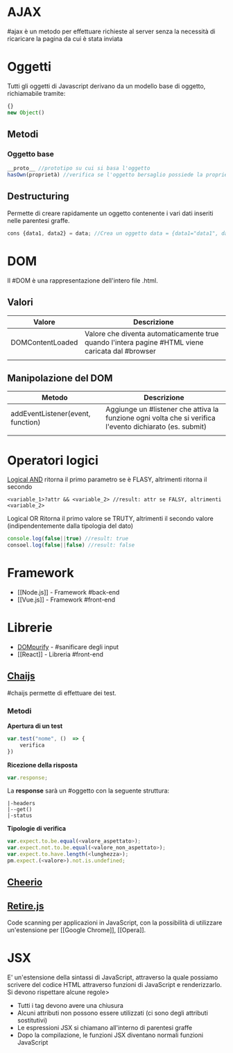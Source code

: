 # AJAX
#ajax è un metodo per effettuare richieste al server senza la necessità di ricaricare la pagina da cui è stata inviata
# Oggetti
Tutti gli oggetti di Javascript derivano da un modello base di oggetto, richiamabile tramite:
```Javascript
{}
new Object()
```
## Metodi
### Oggetto base
```Javascript
__proto__ //prototipo su cui si basa l'oggetto
hasOwn(proprietà) //verifica se l'oggetto bersaglio possiede la proprietà indicata
```
## Destructuring
Permette di creare rapidamente un oggetto contenente i vari dati inseriti nelle parentesi graffe. 
```Javascript
cons {data1, data2} = data; //Crea un oggetto data = {data1="data1", data2:"data2"}
```
# DOM
Il #DOM è una rappresentazione dell'intero file .html.
## Valori
| Valore | Descrizione |
| ---- | ---- |
| DOMContentLoaded | Valore che diventa automaticamente true quando l'intera pagine #HTML viene caricata dal #browser |
|  |  |
## Manipolazione del DOM
| Metodo | Descrizione |
| ---- | ---- |
| addEventListener(event, function) | Aggiunge un #listener che attiva la funzione ogni volta che si verifica l'evento dichiarato (es. submit) |
|  |  |
# Operatori logici
[Logical AND](https://developer.mozilla.org/en-US/docs/Web/JavaScript/Reference/Operators/Logical_AND)
ritorna il primo parametro se è FLASY, altrimenti ritorna il secondo
```Jvascript
<variable_1>?attr && <variable_2> //result: attr se FALSY, altrimenti <variable_2> 
```
Logical OR
Ritorna il primo valore se TRUTY, altrimenti il secondo valore (indipendentemente dalla tipologia del dato)
```Javascript
console.log(false||true) //result: true
consoel.log(false||false) //result: false
```
# Framework
- [[Node.js]] - Framework #back-end 
- [[Vue.js]] -  Framework #front-end 

# Librerie
- [DOMpurify](https://www.npmjs.com/package/dompurify) - #sanificare  degli input
- [[React]] - Libreria #front-end 

## [Chaijs](https://www.chaijs.com/)
#chaijs permette di effettuare dei test.
### Metodi
**Apertura di un test** 
```Javascript
var.test("nome", ()  => {
	verifica
})
```
**Ricezione della risposta**
```Javascript
var.response;
```
La **response** sarà un #oggetto con la seguente struttura:
```RESPONSE
|-headers
|--get()
|-status
```
**Tipologie di verifica**
```Javascript
var.expect.to.be.equal(<valore_aspettato>);
var.expect.not.to.be.equal(<valore_non_aspettato>);
var.expect.to.have.length(<lunghezza>);
pm.expect.(<valore>).not.is.undefined;
```

## [Cheerio](https://cheerio.js.org/)
## [Retire.js](https://github.com/RetireJS/retire.js)
Code scanning per applicazioni in JavaScript, con la possibilità di utilizzare un'estensione per [[Google Chrome]], [[Opera]].

# JSX
E' un'estensione della sintassi di JavaScript, attraverso la quale possiamo scrivere del codice HTML attraverso funzioni di JavaScript e renderizzarlo.
Si devono rispettare alcune regole>
- Tutti i tag devono avere una chiusura
- Alcuni attributi non possono essere utilizzati (ci sono degli attributi sostitutivi)
- Le espressioni JSX si chiamano all'interno di parentesi graffe
- Dopo la compilazione, le funzioni JSX diventano normali funzioni JavaScript